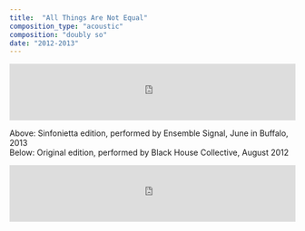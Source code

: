 ```yaml
---
title:  "All Things Are Not Equal"
composition_type: "acoustic"
composition: "doubly so"
date: "2012-2013"
---    
```

<iframe width="100%" height="100" scrolling="no" frameborder="no" src="https://w.soundcloud.com/player/?url=https%3A//api.soundcloud.com/tracks/96942343&amp;auto_play=false&amp;hide_related=false&amp;show_comments=true&amp;show_user=true&amp;show_reposts=false&amp;visual=true"></iframe>   

Above: Sinfonietta edition, performed by Ensemble Signal, June in Buffalo, 2013  
Below: Original edition, performed by Black House Collective, August 2012  

  
<iframe width="100%" height="100" scrolling="no" frameborder="no" src="https://w.soundcloud.com/player/?url=https%3A//api.soundcloud.com/tracks/54517294&amp;auto_play=false&amp;hide_related=false&amp;show_comments=true&amp;show_user=true&amp;show_reposts=false&amp;visual=true"></iframe>  
